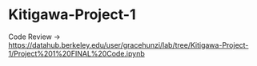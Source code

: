 # Kitigawa-Project-1

Code Review -> https://datahub.berkeley.edu/user/gracehunzi/lab/tree/Kitigawa-Project-1/Project%201%20FINAL%20Code.ipynb
